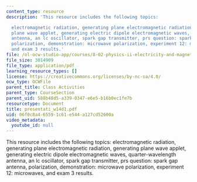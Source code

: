 ```yaml
---
content_type: resource
description: 'This resource includes the following topics:

  electromagnetic radiation, generating plane electromagnetic radiation, generating
  plane wave applet, generating electric dipole electromagnetic waves, quarter-wavelength
  antenna, an lc oscillator, spark gap transmitter, prs question: spark gap antenna,
  polarization, demonstration: microwave polarization, experiment 12: microwaves,
  and exam 3 results.'
file: /ol-ocw-studio-app/courses/8-02-physics-ii-electricity-and-magnetism-spring-2007/06f0c8a465591c61e544a127cd52600a_presentati_w14d1.pdf
file_size: 3014909
file_type: application/pdf
learning_resource_types: []
license: https://creativecommons.org/licenses/by-nc-sa/4.0/
ocw_type: OCWFile
parent_title: Class Activities
parent_type: CourseSection
parent_uid: 588b48d5-a339-0347-e6e5-b16b0ec1fe7b
resourcetype: Document
title: presentati_w14d1.pdf
uid: 06f0c8a4-6559-1c61-e544-a127cd52600a
video_metadata:
  youtube_id: null
---
```

This resource includes the following topics:
electromagnetic radiation, generating plane electromagnetic radiation, generating plane wave applet, generating electric dipole electromagnetic waves, quarter-wavelength antenna, an lc oscillator, spark gap transmitter, prs question: spark gap antenna, polarization, demonstration: microwave polarization, experiment 12: microwaves, and exam 3 results.